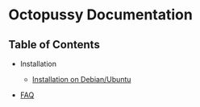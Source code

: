 Octopussy Documentation
=======================

## Table of Contents

- Installation
    - [Installation on Debian/Ubuntu](https://github.com/sebthebert/Octopussy_Documentation/blob/Installation.md)

- [FAQ](https://github.com/sebthebert/Octopussy_Documentation/blob/master/FAQ.md)
